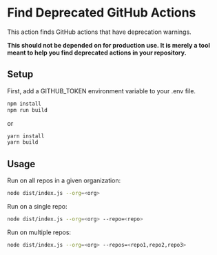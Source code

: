 # Find Deprecated GitHub Actions

This action finds GitHub actions that have deprecation warnings.

**This should not be depended on for production use. It is merely a tool meant to help you find deprecated actions in your repository.**

## Setup

First, add a GITHUB_TOKEN environment variable to your .env file.

```sh
npm install
npm run build
```

or

```sh
yarn install
yarn build
```

## Usage

Run on all repos in a given organization:

```sh
node dist/index.js --org=<org>
```

Run on a single repo:

```sh
node dist/index.js --org=<org> --repo=<repo>
```

Run on multiple repos:

```sh
node dist/index.js --org=<org> --repos=<repo1,repo2,repo3>
```


